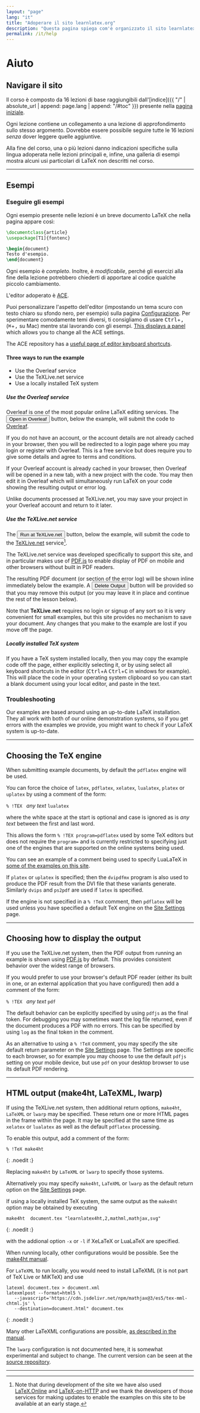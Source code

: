 ```yaml
---
layout: "page"
lang: "it"
title: "Adoperare il sito learnlatex.org"
description: "Questa pagina spiega com'è organizzato il sito learnlatex.org e come usarlo al meglio."
permalink: /it/help
---
```

<script>
  function acesettings() {
      editors['pre0'].execCommand("showSettingsMenu");
  }
</script>

# Aiuto


## Navigare il sito

Il corso è composto da 16 lezioni di base raggiungibili 
dall'[indice]({{ "/" | absolute_url | append: page.lang | append: "/#toc" }}) 
presente nella [pagina iniziale](./).

Ogni lezione contiene un collegamento a una lezione di approfondimento
sullo stesso argomento.
Dovrebbe essere possibile seguire tutte le 16 lezioni _senza_ dover
leggere quelle aggiuntive.

Alla fine del corso, una o più lezioni danno indicazioni specifiche
sulla lingua adoperata nelle lezioni principali e, infine, una galleria 
di esempi mostra alcuni usi particolari di LaTeX
non descritti nel corso.

---

## Esempi

### Eseguire gli esempi

Ogni esempio presente nelle lezioni è un breve documento LaTeX
che nella pagina appare così:

```latex
\documentclass{article}
\usepackage[T1]{fontenc}

\begin{document}
Testo d'esempio.
\end{document}
```

Ogni esempio è _completo_. Inoltre, è _modificabile_, perché gli esercizi
alla fine della lezione potrebbero chiederti di apportare al codice
qualche piccolo cambiamento.

L'editor adoperato è [ACE](https://ace.c9.io/).

Puoi personalizzare l'aspetto dell'editor (impostando un tema scuro con testo
chiaro su sfondo nero, per esempio) 
sulla pagina [Configurazione](settings).
Per sperimentare comodamente temi diversi, ti consigliamo di usare <kbd>Ctrl</kbd>+<kbd>,</kbd> (<kbd>⌘</kbd>+<kbd>,</kbd> su Mac)
mentre stai lavorando con gli esempi. [This displays a panel](javascript:acesettings()) which allows you to change all the ACE settings.

The ACE repository has a [useful page of editor keyboard shortcuts](https://github.com/ajaxorg/ace/wiki/Default-Keyboard-Shortcuts).



#### Three ways to run the example

* Use the Overleaf service
* Use the TeXLive.net service
* Use a locally installed TeX system

##### Use the Overleaf service

Overleaf is one of the most popular online LaTeX editing services. The 
<button>Open in Overleaf</button> button, below the example, will submit the 
code to [Overleaf](https://www.overleaf.com/about).

If you do not have an account, or the account details are not
already cached in your browser, then you will be redirected to a
login page where you may login or register with Overleaf. This is a
free service but does require you to give some details and agree to
terms and conditions.

If your Overleaf account is already cached in your browser, then
Overleaf will be opened in a new tab, with a new
project with the code. You may then edit it in
Overleaf which will simultaneously run LaTeX on your code showing
the resulting output or error log.

Unlike documents processed at TeXLive.net, you may save your project
in your Overleaf account and return to it later.

##### Use the TeXLive.net service

The <button>Run at TeXLive.net</button> button, below the example, will submit the code to the 
[TeXLive.net](https://texlive.net) service[^1].

The TeXLive.net service was developed specifically to support this site, and
in particular makes use of [PDF.js](https://mozilla.github.io/pdf.js/)
to enable display of PDF on mobile and other browsers without built in PDF 
readers.

The resulting PDF document (or section of the error log) will be
shown inline immediately below the example. A <button>Delete
Output</button> button will be provided so that you may remove this output
(or you may leave it in place and continue the rest of the lesson
below).

Note that **TeXLive.net** requires no login or signup of any sort
so it is very convenient for small examples, but this site
provides no  mechanism to save your document. Any changes that you
make to the example are lost if you move off the page.

##### Locally installed TeX system

If you have a TeX system installed locally, then you may copy the
example code off the page, either explicitly selecting it, or by
using select all keyboard shortcuts in the editor
(<kbd>Ctrl</kbd>+<kbd>A</kbd> <kbd>Ctrl</kbd>+<kbd>C</kbd>
in windows for example). This will place the code in your operating system
clipboard so you can start a blank document using your local
editor, and paste in the text.

### Troubleshooting

Our examples are based around using an up-to-date LaTeX installation. They all 
work with both of our online demonstration systems, so if you get errors with 
the examples we provide, you might want to check if your LaTeX system is 
up-to-date.

---

## Choosing the TeX engine

When submitting example documents, by default the `pdflatex` engine will be used.

You can force the choice of `latex`, `pdflatex`, `xelatex`, `lualatex`,
`platex` or `uplatex` by using a comment of the form:

`% !TEX ` _any text_ `lualatex`

where the white space at the start is optional and case is ignored as
is _any text_ between the first and last word.

This allows the form `% !TEX program=pdflatex` used by some TeX editors
but does not require the `program=` and is currently restricted to
specifying just one of the engines that are supported on
the online systems being used.

You can see an example of a comment being used to specify LuaLaTeX in
[some of the examples on this site](more-14).

If `platex` or `uplatex` is specified; then the `dvipdfmx` program is
also used to produce the PDF result from the DVI file that these variants generate.
Similarly `dvips` and `ps2pdf` are used if `latex` is specified.

If the engine is not specified in a `% !TeX` comment, then `pdflatex` will be used
unless you have specified a default TeX engine on the [Site Settings](settings) page.

---

## Choosing how to display the output

If you use the TeXLive.net system, then the PDF
output from running an example is shown using
[PDF.js](https://mozilla.github.io/pdf.js/) by default. This provides
consistent behavior over the widest range of browsers.

If you would prefer to use your browser's default PDF reader (either
its built in one, or an external application that you have configured)
then add a comment of the form:

`% !TEX ` _any text_ `pdf`

The default behavior can be explicitly specified by using `pdfjs` as
the final token. For debugging you may sometimes want the log file
returned, even if the document produces a PDF with
no errors. This can be specified by using `log` as the final token in
the comment.

As an alternative to using a `% !TeX` comment, you may specify the
site default return parameter on the [Site Settings](settings)
page. The Settings are specific to each browser, so for example you
may choose to use the default `pdfjs` setting on your mobile device,
but use `pdf` on your desktop browser to use its default PDF rendering.


---

## HTML output (make4ht, LaTeXML, lwarp)

If using the TeXLive.net system, then additional return options,
`make4ht`, `LaTeXML` or `lwarp` may be specified. These return one or more HTML pages
in the frame within the page. It may be specified at the same time
as `xelatex` or `lualatex` as well as the default `pdflatex` processing.

To enable this output, add a comment of the form:


```
% !TeX make4ht
```
{: .noedit :}


Replacing `make4ht` by `LaTeXML` or `lwarp` to specify those systems.



Alternatively you may specify `make4ht`, `LaTeXML` or `lwarp` as the default return option
on the [Site Settings](settings) page.


If using a locally installed TeX system, the same output as the `make4ht` option may be obtained
by executing

```
make4ht  document.tex "learnlatex4ht,2,mathml,mathjax,svg"
```
{: .noedit :}

with the addional option `-x` or `-l` if XeLaTeX or LuaLaTeX are specified.

When running locally, other configurations would be possible. See the [make4ht
manual](https://texdoc.org/pkg/make4ht).


For `LaTeXML` to run locally, you would need to install LaTeXML (it is not part of TeX Live or MiKTeX)
and use

```
latexml document.tex > document.xml
latexmlpost --format=html5 \
   --javascript='https://cdn.jsdelivr.net/npm/mathjax@3/es5/tex-mml-chtml.js' \
   --destination=document.html" document.tex
```
{: .noedit :}

Many other LaTeXML configurations are possible,
[as described in the manual](https://dlmf.nist.gov/LaTeXML/manual/).


The `lwarp` configuration is not documented here, it is somewhat experimental and subject to change.
The current version can be seen at the
[source repository](https://github.com/davidcarlisle/latexcgi/blob/main/lwarp/latexcgilwarp).


---

[^1]: Note that during development of the site we have also used 
      [LaTeX.Online](https://latexonline.cc/) and
      [LaTeX-on-HTTP](https://github.com/YtoTech/latex-on-http)
      and we thank the developers of those services for making updates to enable
      the examples on this site to be available at an early stage.


